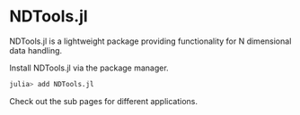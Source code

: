 # NDTools.jl

NDTools.jl is a lightweight package providing functionality for N dimensional data handling.

Install NDTools.jl via the package manager.
```julia
julia> add NDTools.jl
```

Check out the sub pages for different applications.
